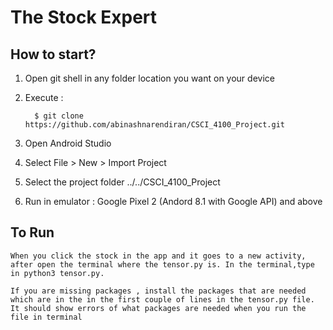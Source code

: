 # The Stock Expert
## How to start?
 1. Open git shell in any folder location you want on your device
 2. Execute :
 
          $ git clone https://github.com/abinashnarendiran/CSCI_4100_Project.git
          
 3. Open Android Studio
 4. Select File > New > Import Project
 5. Select the project folder ../../CSCI_4100_Project
 6. Run in emulator : Google Pixel 2 (Andord 8.1 with Google API) and above
 
 
 ## To Run
    When you click the stock in the app and it goes to a new activity, after open the terminal where the tensor.py is. In the terminal,type in python3 tensor.py.
    
    If you are missing packages , install the packages that are needed which are in the in the first couple of lines in the tensor.py file. It should show errors of what packages are needed when you run the file in terminal
